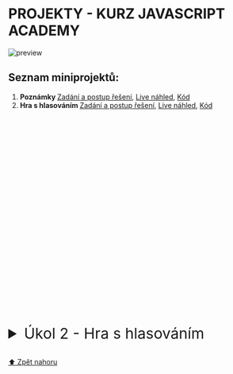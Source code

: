 <h1 id="nahoru">PROJEKTY - KURZ JAVASCRIPT ACADEMY</h1>

![preview](./solutions/1-pilot-battle/images/preview.png)

## Seznam miniprojektů:

1. <b>Poznámky </b> [Zadání a postup řešení](#ukol2), [Live náhled](#ukol2), [Kód](#ukol2)    
2. <b>Hra s hlasováním </b> [Zadání a postup řešení](#ukol2), [Live náhled](#ukol2), [Kód](./Hra_hlasovani/)    

<br>
<br>
<br>
<br>
<br>
<br>

<br>
<br>
<br>

<br>
<br>

<br><br>
<br>
<br>
<br>

<br>
<br>
<br><br>

<br>
<br>
<br>

<details> 
    <summary id="ukol2"style="font-size:30px;cursor:pointer">Úkol 2 - Hra s hlasováním</summary>

</details>
<br>

[⬆ Zpět nahoru](#nahoru)
